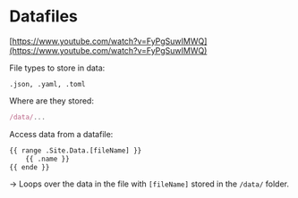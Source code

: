 # Datafiles

[https://www.youtube.com/watch?v=FyPgSuwIMWQ](https://www.youtube.com/watch?v=FyPgSuwIMWQ)

File types to store in data:

```
.json, .yaml, .toml
```

Where are they stored:

```jsx
/data/...
```

Access data from a datafile:

```html
{{ range .Site.Data.[fileName] }}
	{{ .name }}
{{ ende }}
```

→ Loops over the data in the file with `[fileName]` stored in the `/data/` folder.
